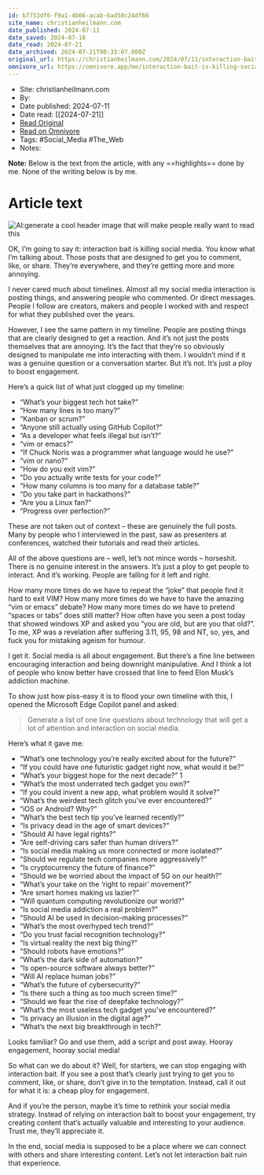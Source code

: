 ```yaml
---
id: b7753df6-f9a1-4b66-acab-6ad58c24df66
site_name: christianheilmann.com
date_published: 2024-07-11
date_saved: 2024-07-18
date_read: 2024-07-21
date_archived: 2024-07-21T08:33:07.000Z
original_url: https://christianheilmann.com/2024/07/11/interaction-bait-is-killing-social-media/
omnivore_url: https://omnivore.app/me/interaction-bait-is-killing-social-media-christian-heilmann-190c4d23306
---
```


 - Site: christianheilmann.com
 - By: 
 - Date published: 2024-07-11
 - Date read: [[2024-07-21]]
 - [Read Original](https://christianheilmann.com/2024/07/11/interaction-bait-is-killing-social-media/)
 - [Read on Omnivore](https://omnivore.app/me/interaction-bait-is-killing-social-media-christian-heilmann-190c4d23306)
 - Tags:  #Social_Media  #The_Web 
 - Notes: 

**Note:** Below is the text from the article, with any ==highlights== done by me. None of the writing below is by me.

# Article text
![AI:generate a cool header image that will make people really want to read this](https://proxy-prod.omnivore-image-cache.app/1024x471,sDlnOr9VIjIU4W86vZ4WMpQIWN_5uCpgJL9ZWrZmG3VM/https://christianheilmann.com/wp-content/uploads/2024/07/header-1024x471.jpg)

OK, I’m going to say it: interaction bait is killing social media. You know what I’m talking about. Those posts that are designed to get you to comment, like, or share. They’re everywhere, and they’re getting more and more annoying.

I never cared much about timelines. Almost all my social media interaction is posting things, and answering people who commented. Or direct messages. People I follow are creators, makers and people I worked with and respect for what they published over the years.

However, I see the same pattern in my timeline. People are posting things that are clearly designed to get a reaction. And it’s not just the posts themselves that are annoying. It’s the fact that they’re so obviously designed to manipulate me into interacting with them. I wouldn’t mind if it was a genuine question or a conversation starter. But it’s not. It’s just a ploy to boost engagement.

Here’s a quick list of what just clogged up my timeline:

* “What’s your biggest tech hot take?”
* “How many lines is too many?”
* “Kanban or scrum?”
* “Anyone still actually using GitHub Copilot?”
* “As a developer what feels illegal but isn’t?”
* “vim or emacs?”
* “If Chuck Noris was a programmer what language would he use?”
* “vim or nano?”
* “How do you exit vim?”
* “Do you actually write tests for your code?”
* “How many columns is too many for a database table?”
* “Do you take part in hackathons?”
* “Are you a Linux fan?”
* “Progress over perfection?”

These are not taken out of context – these are genuinely the full posts. Many by people who I interviewed in the past, saw as presenters at conferences, watched their tutorials and read their articles.

All of the above questions are – well, let’s not mince words – horseshit. There is no genuine interest in the answers. It’s just a ploy to get people to interact. And it’s working. People are falling for it left and right.

How many more times do we have to repeat the “joke” that people find it hard to exit VIM? How many more times do we have to have the amazing “vim or emacs” debate? How many more times do we have to pretend “spaces or tabs” does still matter? How often have you seen a post today that showed windows XP and asked you “you are old, but are you that old?”. To me, XP was a revelation after suffering 3.11, 95, 98 and NT, so, yes, and fuck you for mistaking ageism for humour.

I get it. Social media is all about engagement. But there’s a fine line between encouraging interaction and being downright manipulative. And I think a lot of people who know better have crossed that line to feed Elon Musk’s addiction machine.

To show just how piss-easy it is to flood your own timeline with this, I opened the Microsoft Edge Copilot panel and asked:

> Generate a list of one line questions about technology that will get a lot of attention and interaction on social media.

Here’s what it gave me:

* “What’s one technology you’re really excited about for the future?”
* “If you could have one futuristic gadget right now, what would it be?”
* “What’s your biggest hope for the next decade?” 1
* “What’s the most underrated tech gadget you own?”
* “If you could invent a new app, what problem would it solve?”
* “What’s the weirdest tech glitch you’ve ever encountered?”
* “iOS or Android? Why?”
* “What’s the best tech tip you’ve learned recently?”
* “Is privacy dead in the age of smart devices?”
* “Should AI have legal rights?”
* “Are self-driving cars safer than human drivers?”
* “Is social media making us more connected or more isolated?”
* “Should we regulate tech companies more aggressively?”
* “Is cryptocurrency the future of finance?”
* “Should we be worried about the impact of 5G on our health?”
* “What’s your take on the ‘right to repair’ movement?”
* “Are smart homes making us lazier?”
* “Will quantum computing revolutionize our world?”
* “Is social media addiction a real problem?”
* “Should AI be used in decision-making processes?”
* “What’s the most overhyped tech trend?”
* “Do you trust facial recognition technology?”
* “Is virtual reality the next big thing?”
* “Should robots have emotions?”
* “What’s the dark side of automation?”
* “Is open-source software always better?”
* “Will AI replace human jobs?”
* “What’s the future of cybersecurity?”
* “Is there such a thing as too much screen time?”
* “Should we fear the rise of deepfake technology?”
* “What’s the most useless tech gadget you’ve encountered?”
* “Is privacy an illusion in the digital age?”
* “What’s the next big breakthrough in tech?”

Looks familiar? Go and use them, add a script and post away. Hooray engagement, hooray social media!

So what can we do about it? Well, for starters, we can stop engaging with interaction bait. If you see a post that’s clearly just trying to get you to comment, like, or share, don’t give in to the temptation. Instead, call it out for what it is: a cheap ploy for engagement.

And if you’re the person, maybe it’s time to rethink your social media strategy. Instead of relying on interaction bait to boost your engagement, try creating content that’s actually valuable and interesting to your audience. Trust me, they’ll appreciate it.

In the end, social media is supposed to be a place where we can connect with others and share interesting content. Let’s not let interaction bait ruin that experience.
